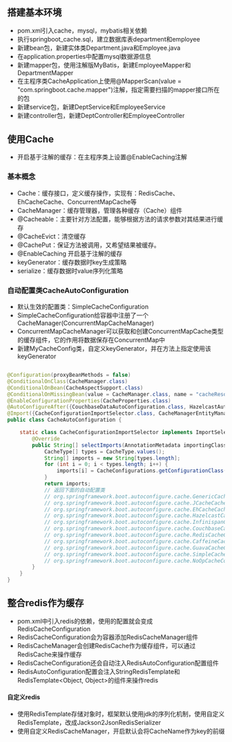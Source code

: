 #

## 搭建基本环境

* pom.xml引入cache，mysql，mybatis相关依赖
* 执行springboot_cache.sql，建立数据库表department和employee
* 新建bean包，新建实体类Department.java和Employee.java
* 在application.properties中配置mysql数据源信息
* 新建mapper包，使用注解版MyBatis，新建EmployeeMapper和DepartmentMapper
* 在主程序类CacheApplication上使用@MapperScan(value = "com.springboot.cache.mapper")注解，指定需要扫描的mapper接口所在的包
* 新建service包，新建DeptService和EmployeeService
* 新建controller包，新建DeptController和EmployeeController

## 使用Cache

* 开启基于注解的缓存：在主程序类上设置@EnableCaching注解

### 基本概念

* Cache：缓存接口，定义缓存操作，实现有：RedisCache、EhCacheCache、ConcurrentMapCache等
* CacheManager：缓存管理器，管理各种缓存（Cache）组件
* @Cacheable：主要针对方法配置，能够根据方法的请求参数对其结果进行缓存
* @CacheEvict：清空缓存
* @CachePut：保证方法被调用，又希望结果被缓存。
* @EnableCaching 开启基于注解的缓存
* keyGenerator：缓存数据时key生成策略
* serialize：缓存数据时value序列化策略

### 自动配置类CacheAutoConfiguration

* 默认生效的配置类：SimpleCacheConfiguration
* SimpleCacheConfiguration给容器中注册了一个CacheManager(ConcurrentMapCacheManager)
* ConcurrentMapCacheManager可以获取和创建ConcurrentMapCache类型的缓存组件，它的作用将数据保存在ConcurrentMap中
* 新建MyCacheConfig类，自定义keyGenerator，并在方法上指定使用该keyGenerator

```java

@Configuration(proxyBeanMethods = false)
@ConditionalOnClass(CacheManager.class)
@ConditionalOnBean(CacheAspectSupport.class)
@ConditionalOnMissingBean(value = CacheManager.class, name = "cacheResolver")
@EnableConfigurationProperties(CacheProperties.class)
@AutoConfigureAfter({CouchbaseDataAutoConfiguration.class, HazelcastAutoConfiguration.class, HibernateJpaAutoConfiguration.class, RedisAutoConfiguration.class})
@Import({CacheConfigurationImportSelector.class, CacheManagerEntityManagerFactoryDependsOnPostProcessor.class})
public class CacheAutoConfiguration {

    static class CacheConfigurationImportSelector implements ImportSelector {
        @Override
        public String[] selectImports(AnnotationMetadata importingClassMetadata) {
            CacheType[] types = CacheType.values();
            String[] imports = new String[types.length];
            for (int i = 0; i < types.length; i++) {
                imports[i] = CacheConfigurations.getConfigurationClass(types[i]);
            }
            return imports;
            // 返回下面的自动配置类
            // org.springframework.boot.autoconfigure.cache.GenericCacheConfiguration
            // org.springframework.boot.autoconfigure.cache.JCacheCacheConfiguration
            // org.springframework.boot.autoconfigure.cache.EhCacheCacheConfiguration
            // org.springframework.boot.autoconfigure.cache.HazelcastCacheConfiguration
            // org.springframework.boot.autoconfigure.cache.InfinispanCacheConfiguration
            // org.springframework.boot.autoconfigure.cache.CouchbaseCacheConfiguration
            // org.springframework.boot.autoconfigure.cache.RedisCacheConfiguration
            // org.springframework.boot.autoconfigure.cache.CaffeineCacheConfiguration
            // org.springframework.boot.autoconfigure.cache.GuavaCacheConfiguration
            // org.springframework.boot.autoconfigure.cache.SimpleCacheConfiguration【默认】
            // org.springframework.boot.autoconfigure.cache.NoOpCacheConfiguration
        }
    }
}
```

## 整合redis作为缓存

* pom.xml中引入redis的依赖，使用的配置就会变成RedisCacheConfiguration
* RedisCacheConfiguration会为容器添加RedisCacheManager组件
* RedisCacheManager会创建RedisCache作为缓存组件，可以通过RedisCache来操作缓存
* RedisCacheConfiguration还会自动注入RedisAutoConfiguration配置组件
* RedisAutoConfiguration配置会注入StringRedisTemplate和RedisTemplate<Object, Object>的组件来操作redis

#### 自定义redis

* 使用RedisTemplate存储对象时，框架默认使用jdk的序列化机制，使用自定义RedisTemplate，改成Jackson2JsonRedisSerializer
* 使用自定义RedisCacheManager，开启默认会将CacheName作为key的前缀

